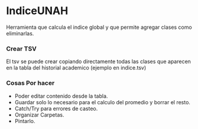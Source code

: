 # IndiceUNAH
Herramienta que calcula el indice global y que permite agregar clases como eliminarlas.

### Crear TSV
El tsv se puede crear copiando directamente todas las clases que aparecen en la tabla del historial academico (ejemplo en indice.tsv)

### Cosas Por hacer
*  Poder editar contenido desde la tabla.
*  Guardar solo lo necesario para el calculo del promedio y borrar el resto.
*  Catch/Try para errores de casteo.
*  Organizar Carpetas.
*  Pintarlo.

